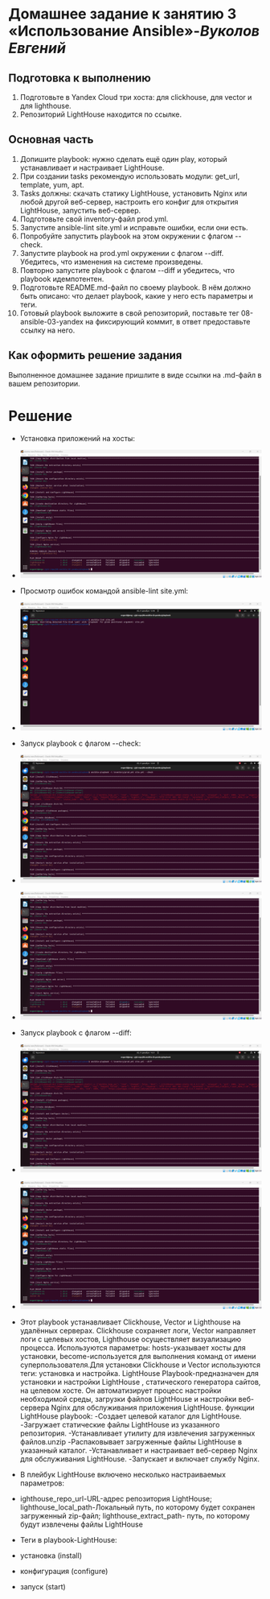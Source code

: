 # **Домашнее задание к занятию 3 «Использование Ansible»**-***Вуколов Евгений***

## **Подготовка к выполнению**

1. Подготовьте в Yandex Cloud три хоста: для clickhouse, для vector и для lighthouse.
2. Репозиторий LightHouse находится по ссылке.

## **Основная часть**

1. Допишите playbook: нужно сделать ещё один play, который устанавливает и настраивает LightHouse.
2. При создании tasks рекомендую использовать модули: get_url, template, yum, apt.
3. Tasks должны: скачать статику LightHouse, установить Nginx или любой другой веб-сервер, настроить его конфиг для открытия LightHouse, запустить веб-сервер.
4. Подготовьте свой inventory-файл prod.yml.
5. Запустите ansible-lint site.yml и исправьте ошибки, если они есть.
6. Попробуйте запустить playbook на этом окружении с флагом --check.
7. Запустите playbook на prod.yml окружении с флагом --diff. Убедитесь, что изменения на системе произведены.
8. Повторно запустите playbook с флагом --diff и убедитесь, что playbook идемпотентен.
9. Подготовьте README.md-файл по своему playbook. В нём должно быть описано: что делает playbook, какие у него есть параметры и теги.
10. Готовый playbook выложите в свой репозиторий, поставьте тег 08-ansible-03-yandex на фиксирующий коммит, в ответ предоставьте ссылку на него.

## **Как оформить решение задания**

Выполненное домашнее задание пришлите в виде ссылки на .md-файл в вашем репозитории.

# **Решение**

- Установка приложений на хосты:

- ![scrinshot](https://github.com/Evgenii-379/08-ansible-03-yandex/blob/main/Снимок%20экрана%202024-12-21%20011532.png)

- Просмотр ошибок командой ansible-lint site.yml:

- ![scrinshot](https://github.com/Evgenii-379/08-ansible-03-yandex/blob/main/Снимок%20экрана%202024-12-21%20124858.png)

- Запуск playbook c флагом --check:

- ![scrinshot](https://github.com/Evgenii-379/08-ansible-03-yandex/blob/main/Снимок%20экрана%202024-12-21%20135406.png)
- ![scrinshot](https://github.com/Evgenii-379/08-ansible-03-yandex/blob/main/Снимок%20экрана%202024-12-21%20135436.png)

- Запуск playbook с флагом --diff:

- ![scrinshot](https://github.com/Evgenii-379/08-ansible-03-yandex/blob/main/Снимок%20экрана%202024-12-21%20142110.png)
- ![scrinshot](https://github.com/Evgenii-379/08-ansible-03-yandex/blob/main/Снимок%20экрана%202024-12-21%20142123.png)

- Этот playbook устанавливает Clickhouse, Vector и Lighthouse на удалённых серверах. Clickhouse сохраняет логи, Vector направляет логи с целевых хостов,
Lighthouse осуществляет визуализацию процесса. Используются параметры: hosts-указывает хосты для установки, become-используется для выполнения команд от
имени суперпользователя.Для установки Clickhouse и Vector используются теги: установка и настройка.
LightHouse Playbook-предназначен для установки и настройки LightHouse , статического генератора сайтов, на целевом хосте.
Он автоматизирует процесс настройки необходимой среды, загрузки файлов LightHouse и настройки веб-сервера Nginx для обслуживания приложения LightHouse.
функции LightHouse playbook:
-Создает целевой каталог для LightHouse.
-Загружает статические файлы LightHouse из указанного репозитория.
-Устанавливает утилиту для извлечения загруженных файлов.unzip
-Распаковывает загруженные файлы LightHouse в указанный каталог.
-Устанавливает и настраивает веб-сервер Nginx для обслуживания LightHouse.
-Запускает и включает службу Nginx.

- В плейбук LightHouse включено несколько настраиваемых параметров:
- ighthouse_repo_url-URL-адрес репозитория LightHouse;  lighthouse_local_path-Локальный путь, по которому будет сохранен загруженный zip-файл; lighthouse_extract_path-
  путь, по которому будут извлечены файлы LightHouse

- Теги в playbook-LightHouse: 
- установка (install) 
- конфигурация (configure)
- запуск (start)



















